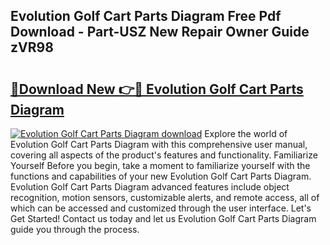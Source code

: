 ## Evolution Golf Cart Parts Diagram Free Pdf Download - Part-USZ New Repair Owner Guide zVR98

# <h2><a href="http://dfrc9z5.blite.top/?on=Evolution+Golf+Cart+Parts+Diagram">🔗Download New 👉🔴 Evolution Golf Cart Parts Diagram</a></h2>

[![Evolution Golf Cart Parts Diagram download](https://i.imgur.com/lujVjoI.png)](http://dfrc9z5.blite.top/?on=Evolution+Golf+Cart+Parts+Diagram)
Explore the world of Evolution Golf Cart Parts Diagram with this comprehensive user manual, covering all aspects of the product's features and functionality. Familiarize Yourself Before you begin, take a moment to familiarize yourself with the functions and capabilities of your new Evolution Golf Cart Parts Diagram. Evolution Golf Cart Parts Diagram advanced features include object recognition, motion sensors, customizable alerts, and remote access, all of which can be accessed and customized through the user interface. Let's Get Started! Contact us today and let us Evolution Golf Cart Parts Diagram guide you through the process.

